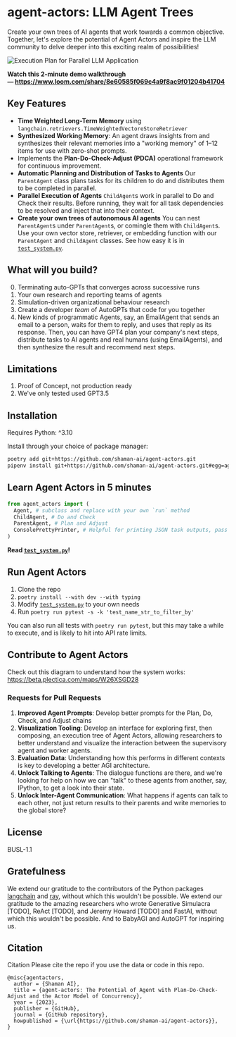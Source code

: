 # agent-actors: LLM Agent Trees

Create your own trees of AI agents that work towards a common objective. Together, let's explore the potential of Agent Actors and inspire the LLM community to delve deeper into this exciting realm of possibilities!

![Execution Plan for Parallel LLM Application](https://user-images.githubusercontent.com/1880797/234443312-8a006245-25bc-47c0-b35b-2c623ed2e300.png)

**Watch this 2-minute demo walkthrough — https://www.loom.com/share/8e60585f069c4a9f8ac9f01204b41704**

## Key Features

* **Time Weighted Long-Term Memory** using `langchain.retrievers.TimeWeightedVectoreStoreRetriever`
* **Synthesized Working Memory**: An agent draws insights from and synthesizes their relevant memories into a "working memory" of 1–12 items for use with zero-shot prompts.
* Implements the **Plan-Do-Check-Adjust (PDCA)** operational framework for continuous improvement.
* **Automatic Planning and Distribution of Tasks to Agents** Our `ParentAgent` class plans tasks for its children to do and distributes them to be completed in parallel.
* **Parallel Execution of Agents** `ChildAgent`s work in parallel to Do and Check their results. Before running, they wait for all task dependencies to be resolved and inject that into their context.
* **Create your own trees of autonomous AI agents** You can nest `ParentAgent`s under `ParentAgent`s, or comingle them with `ChildAgent`s. Use your own vector store, retriever, or embedding function with our `ParentAgent` and `ChildAgent` classes. See how easy it is in [`test_system.py`](./agent_actors/test_system.py).

## What will you build?

0. Terminating auto-GPTs that converges across successive runs
1. Your own research and reporting teams of agents
2. Simulation-driven organizational behaviour research
3. Create a developer *team* of AutoGPTs that code for you together
4. New kinds of programmatic Agents, say, an EmailAgent that sends an email to a person, waits for them to reply, and uses that reply as its response. Then, you can have GPT4 plan your company's next steps, distribute tasks to AI agents and real humans (using EmailAgents), and then synthesize the result and recommend next steps.

## Limitations

1. Proof of Concept, not production ready
2. We've only tested used GPT3.5

## Installation

Requires Python: ^3.10

Install through your choice of package manager:

```bash
poetry add git+https://github.com/shaman-ai/agent-actors.git
pipenv install git+https://github.com/shaman-ai/agent-actors.git#egg=agent-actors
```

## Learn Agent Actors in 5 minutes

```python
from agent_actors import (
  Agent, # subclass and replace with your own `run` method
  ChildAgent, # Do and Check
  ParentAgent, # Plan and Adjust
  ConsolePrettyPrinter, # Helpful for printing JSON task outputs, pass as a handler to CallbackManager
)
```

**Read [`test_system.py`](./agent_actors/test_system.py)!**

## Run Agent Actors

1. Clone the repo
2. `poetry install --with dev --with typing`
3. Modify [`test_system.py`](./agent_actors/test_system.py) to your own needs
4. Run `poetry run pytest -s -k 'test_name_str_to_filter_by'`

You can also run all tests with `poetry run pytest`, but this may take a while to execute, and is likely to hit into API rate limits.

## Contribute to Agent Actors

Check out this diagram to understand how the system works: https://beta.plectica.com/maps/W26XSGD28

### Requests for Pull Requests

1. **Improved Agent Prompts**: Develop better prompts for the Plan, Do, Check, and Adjust chains
2. **Visualization Tooling**: Develop an interface for exploring first, then composing, an execution tree of Agent Actors, allowing researchers to better understand and visualize the interaction between the supervisory agent and worker agents.
3. **Evaluation Data**: Understanding how this performs in different contexts is key to developing a better AGI architecture.
4. **Unlock Talking to Agents**: The dialogue functions are there, and we're looking for help on how we can "talk" to these agents from another, say, IPython, to get a look into their state.
5. **Unlock Inter-Agent Communication**: What happens if agents can talk to each other, not just return results to their parents and write memories to the global store?

## License

BUSL-1.1

## Gratefulness

We extend our gratitude to the contributors of the Python packages [langchain](https://langchain.com) and [ray](https://ray.io), without which this wouldn't be possible. We extend our gratitude to the amazing researchers who wrote Generative Simulacra [TODO], ReAct [TODO], and Jeremy Howard [TODO] and FastAI, without which this wouldn't be possible. And to BabyAGI and AutoGPT for inspiring us.

## Citation

Citation
Please cite the repo if you use the data or code in this repo.

```
@misc{agentactors,
  author = {Shaman AI},
  title = {agent-actors: The Potential of Agent with Plan-Do-Check-Adjust and the Actor Model of Concurrency},
  year = {2023},
  publisher = {GitHub},
  journal = {GitHub repository},
  howpublished = {\url{https://github.com/shaman-ai/agent-actors}},
}
```
